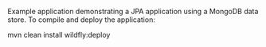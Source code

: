 Example application demonstrating a JPA application using a MongoDB data store.
To compile and deploy the application:

mvn clean install wildfly:deploy